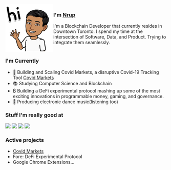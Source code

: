 <img align="left" width="150" height="150" alt="Nrup Patel" src="https://github.com/nruppatel133/nrup/blob/master/assets/IMG_0511.jpg"/>

### I'm [Nrup](https://github.com/nruppatel133)

I'm a Blockchain Developer that currently resides in Downtown Toronto. I spend my time at the intersection of Software, Data, and Product. Trying to integrate them seamlessly.

#

### I'm Currently

- 🦠 Building and Scaling Covid Markets, a disruptive Covid-19 Tracking Tool [Covid Markets](https://github.com/nruppatel133/Covid-Markets)
- 📚 Studying Computer Science and Blockchain
- ₿ Building a DeFi experimental protocol mashing up some of the most exciting innovations in programmable money, gaming, and governance.
- 🎹 Producing electronic dance music(listening too)

### Stuff I'm really good at

<p>
  <img height="40" src="https://upload.wikimedia.org/wikipedia/commons/6/6a/JavaScript-logo.png">
  <img height="40" src="https://upload.wikimedia.org/wikipedia/commons/c/c3/Python-logo-notext.svg">
  <img height="40" src="https://upload.wikimedia.org/wikipedia/commons/9/98/Solidity_logo.svg">
  <img height="40" src="https://upload.wikimedia.org/wikipedia/commons/d/d5/Rust_programming_language_black_logo.svg">
</p>

### Active projects 

- [Covid Markets](https://github.com/nruppatel133/Covid-Markets)
- Fore: DeFi Experimental Protocol
- Google Chrome Extensions...

